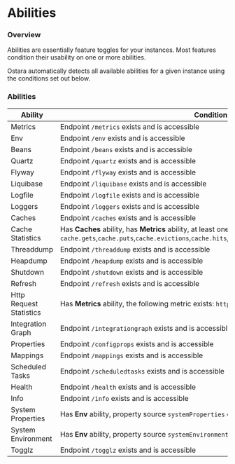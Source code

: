 # Abilities

### Overview

Abilities are essentially feature toggles for your instances. Most features condition their usability on one or more abilities.

Ostara automatically detects all available abilities for a given instance using the conditions set out below.&#x20;

### Abilities

| Ability                 | Condition                                                                                                                                                                                           |
| ----------------------- | --------------------------------------------------------------------------------------------------------------------------------------------------------------------------------------------------- |
| Metrics                 | Endpoint `/metrics` exists and is accessible                                                                                                                                                        |
| Env                     | Endpoint `/env` exists and is accessible                                                                                                                                                            |
| Beans                   | Endpoint `/beans` exists and is accessible                                                                                                                                                          |
| Quartz                  | Endpoint `/quartz` exists and is accessible                                                                                                                                                         |
| Flyway                  | Endpoint `/flyway` exists and is accessible                                                                                                                                                         |
| Liquibase               | Endpoint `/liquibase` exists and is accessible                                                                                                                                                      |
| Logfile                 | Endpoint `/logfile` exists and is accessible                                                                                                                                                        |
| Loggers                 | Endpoint `/loggers` exists and is accessible                                                                                                                                                        |
| Caches                  | Endpoint `/caches` exists and is accessible                                                                                                                                                         |
| Cache Statistics        | Has **Caches** ability, has **Metrics** ability, at least one of the following metrics exist: `cache.gets`,`cache.puts`,`cache.evictions`,`cache.hits`,`cache.misses`,`cache.removals`,`cache.size` |
| Threaddump              | Endpoint `/threaddump` exists and is accessible                                                                                                                                                     |
| Heapdump                | Endpoint `/heapdump` exists and is accessible                                                                                                                                                       |
| Shutdown                | Endpoint `/shutdown` exists and is accessible                                                                                                                                                       |
| Refresh                 | Endpoint `/refresh` exists and is accessible                                                                                                                                                        |
| Http Request Statistics | Has **Metrics** ability, the following metric exists: `http.server.requests`                                                                                                                        |
| Integration Graph       | Endpoint `/integrationgraph` exists and is accessible                                                                                                                                               |
| Properties              | Endpoint `/configprops` exists and is accessible                                                                                                                                                    |
| Mappings                | Endpoint `/mappings` exists and is accessible                                                                                                                                                       |
| Scheduled Tasks         | Endpoint `/scheduledtasks` exists and is accessible                                                                                                                                                 |
| Health                  | Endpoint `/health` exists and is accessible                                                                                                                                                         |
| Info                    | Endpoint `/info` exists and is accessible                                                                                                                                                           |
| System Properties       | Has **Env** ability, property source `systemProperties` exists                                                                                                                                      |
| System Environment      | Has **Env** ability, property source `systemEnvironment` exists                                                                                                                                     |
| Togglz                  | Endpoint `/togglz` exists and is accessible                                                                                                                                                         |
